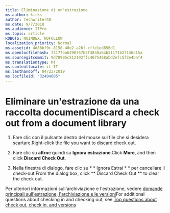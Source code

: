 ```yaml
---
title: Eliminazione di un'estrazione
ms.author: kirks
author: Techwriter40
ms.date: 9/7/2018
ms.audience: ITPro
ms.topic: article
ROBOTS: NOINDEX, NOFOLLOW
localization_priority: Normal
ms.assetid: 4d86bf9c-8158-40e2-a26f-cffe1ed856d1
ms.openlocfilehash: f3177ba6290767b3f3838a64b51171b27136d15a
ms.sourcegitcommit: 9d78905c512192ffc4675468abd2efc5f2e4baf4
ms.translationtype: MT
ms.contentlocale: it-IT
ms.lasthandoff: 04/23/2019
ms.locfileid: "32404605"
---
```

# <a name="discard-a-check-out-from-a-document-library"></a><span data-ttu-id="c64d6-102">Eliminare un'estrazione da una raccolta documenti</span><span class="sxs-lookup"><span data-stu-id="c64d6-102">Discard a check out from a document library</span></span>

1. <span data-ttu-id="c64d6-103">Fare clic con il pulsante destro del mouse sul file che si desidera scartare.</span><span class="sxs-lookup"><span data-stu-id="c64d6-103">Right-click the file you want to discard check out.</span></span>
    
2. <span data-ttu-id="c64d6-104">Fare clic su **altro**e quindi su **Ignora estrazione**.</span><span class="sxs-lookup"><span data-stu-id="c64d6-104">Click **More**, and then click **Discard Check Out**.</span></span> 
    
3. <span data-ttu-id="c64d6-105">Nella finestra di dialogo, fare clic su \* \* Ignora Estrai \* \* per cancellare il check-out.</span><span class="sxs-lookup"><span data-stu-id="c64d6-105">From the dialog box, click \*\* Discard Check Out \*\* to clear the check out.</span></span> 
    
<span data-ttu-id="c64d6-106">Per ulteriori informazioni sull'archiviazione e l'estrazione, vedere [domande principali sull'estrazione, l'archiviazione e le versioni](https://go.microsoft.com/fwlink/?linkid=2018786)</span><span class="sxs-lookup"><span data-stu-id="c64d6-106">For additional questions about checking in and checking out, see [Top questions about check out, check in, and versions](https://go.microsoft.com/fwlink/?linkid=2018786)</span></span>
  

